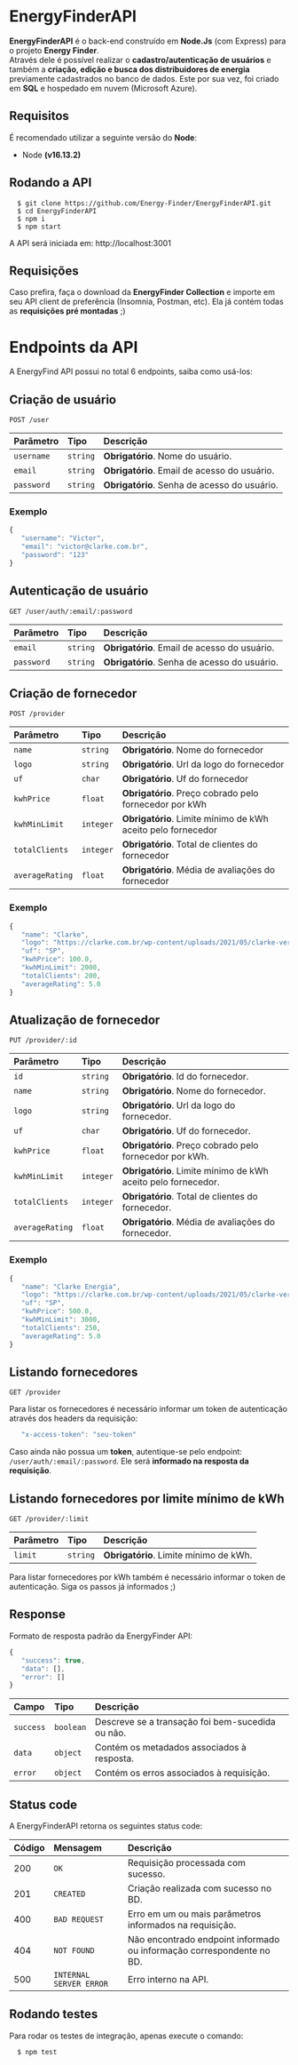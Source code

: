 # EnergyFinderAPI

**EnergyFinderAPI** é o back-end construído em **Node.Js** (com Express) para o projeto **Energy Finder**. <br />
Através dele é possível realizar o **cadastro/autenticação de usuários** e também a **criação, edição e busca dos distribuidores de energia** previamente cadastrados no banco de dados. Este por sua vez, foi criado em **SQL** e hospedado em nuvem (Microsoft Azure).

## Requisitos

É recomendado utilizar a seguinte versão do **Node**:

- Node **(v16.13.2)**

## Rodando a API

      $ git clone https://github.com/Energy-Finder/EnergyFinderAPI.git
      $ cd EnergyFinderAPI
      $ npm i
      $ npm start

A API será iniciada em: http://localhost:3001

## Requisições

Caso prefira, faça o download da **EnergyFinder Collection** e importe em seu API client de preferência (Insomnia, Postman, etc). Ela já contém todas as **requisições pré montadas** ;)

# Endpoints da API

A EnergyFind API possui no total 6 endpoints, saiba como usá-los:

## Criação de usuário

```http
POST /user
```

| Parâmetro | Tipo | Descrição |
| :--- | :--- | :--- |
| `username` | `string` | **Obrigatório**. Nome do usuário. |
| `email` | `string` | **Obrigatório**. Email de acesso do usuário. |
| `password` | `string` | **Obrigatório**. Senha de acesso do usuário. |

### Exemplo

```javascript
{
   "username": "Victor",
   "email": "victor@clarke.com.br",
   "password": "123"
}
```

## Autenticação de usuário

```http
GET /user/auth/:email/:password
```

| Parâmetro | Tipo | Descrição |
| :--- | :--- | :--- |
| `email` | `string` | **Obrigatório**. Email de acesso do usuário. |
| `password` | `string` | **Obrigatório**. Senha de acesso do usuário. |

## Criação de fornecedor

```http
POST /provider
```

| Parâmetro | Tipo | Descrição |
| :--- | :--- | :--- |
| `name` | `string` | **Obrigatório**. Nome do fornecedor |
| `logo` | `string` | **Obrigatório**. Url da logo do fornecedor |
| `uf` | `char` | **Obrigatório**. Uf do fornecedor |
| `kwhPrice` | `float` | **Obrigatório**. Preço cobrado pelo fornecedor por kWh |
| `kwhMinLimit` | `integer` | **Obrigatório**. Limite mínimo de kWh aceito pelo fornecedor |
| `totalClients` | `integer` | **Obrigatório**. Total de clientes do fornecedor |
| `averageRating` | `float` | **Obrigatório**. Média de avaliações do fornecedor |

### Exemplo

```javascript
{
   "name": "Clarke",
   "logo": "https://clarke.com.br/wp-content/uploads/2021/05/clarke-verde.svg",
   "uf": "SP",
   "kwhPrice": 100.0,
   "kwhMinLimit": 2000,
   "totalClients": 200,
   "averageRating": 5.0
}
```

## Atualização de fornecedor

```http
PUT /provider/:id
```

| Parâmetro | Tipo | Descrição |
| :--- | :--- | :--- |
| `id` | `string` | **Obrigatório**. Id do fornecedor. |
| `name` | `string` | **Obrigatório**. Nome do fornecedor. |
| `logo` | `string` | **Obrigatório**. Url da logo do fornecedor. |
| `uf` | `char` | **Obrigatório**. Uf do fornecedor. |
| `kwhPrice` | `float` | **Obrigatório**. Preço cobrado pelo fornecedor por kWh. |
| `kwhMinLimit` | `integer` | **Obrigatório**. Limite mínimo de kWh aceito pelo fornecedor. |
| `totalClients` | `integer` | **Obrigatório**. Total de clientes do fornecedor. |
| `averageRating` | `float` | **Obrigatório**. Média de avaliações do fornecedor. |

### Exemplo

```javascript
{
   "name": "Clarke Energia",
   "logo": "https://clarke.com.br/wp-content/uploads/2021/05/clarke-verde.svg",
   "uf": "SP",
   "kwhPrice": 500.0,
   "kwhMinLimit": 3000,
   "totalClients": 250,
   "averageRating": 5.0
}
```

## Listando fornecedores

```http
GET /provider
```
Para listar os fornecedores é necessário informar um token de autenticação através dos headers da requisição:

```javascript
   "x-access-token": "seu-token"
```
Caso ainda não possua um **token**, autentique-se pelo endpoint: ``/user/auth/:email/:password``. Ele será **informado na resposta da requisição**.

## Listando fornecedores por limite mínimo de kWh

```http
GET /provider/:limit
```

| Parâmetro | Tipo | Descrição |
| :--- | :--- | :--- |
| `limit` | `string` | **Obrigatório**. Limite mínimo de kWh. |

Para listar fornecedores por kWh também é necessário informar o token de autenticação. Siga os passos já informados ;)

## Response

Formato de resposta padrão da EnergyFinder API:

```javascript
{
   "success": true,
   "data": [],
   "error": []
}
```

| Campo | Tipo | Descrição |
| :--- | :--- | :--- |
| `success` | `boolean` | Descreve se a transação foi bem-sucedida ou não. |
| `data` | `object` | Contém os metadados associados à resposta. |
| `error` | `object` | Contém os erros associados à requisição. |

## Status code

A EnergyFinderAPI retorna os seguintes status code:

| Código | Mensagem | Descrição
| :--- | :--- | :--- |
| 200 | `OK` | Requisição processada com sucesso. |
| 201 | `CREATED` | Criação realizada com sucesso no BD. |
| 400 | `BAD REQUEST` | Erro em um ou mais parâmetros informados na requisição. |
| 404 | `NOT FOUND` | Não encontrado endpoint informado ou informação correspondente no BD. |
| 500 | `INTERNAL SERVER ERROR` | Erro interno na API. |

## Rodando testes

Para rodar os testes de integração, apenas execute o comando: 

      $ npm test
